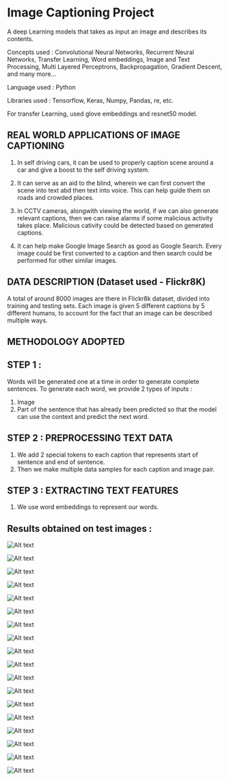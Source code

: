 # Image Captioning Project

A deep Learning models that takes as input an image and describes its contents. 

Concepts used : Convolutional Neural Networks, Recurrent Neural Networks, Transfer Learning, Word embeddings, Image and Text Processing, Multi Layered Perceptrons, Backpropagation, Gradient Descent, and many more... 

Language used : Python

Libraries used : Tensorflow, Keras, Numpy, Pandas, re, etc.

For transfer Learning, used glove embeddings and resnet50 model.

## REAL WORLD APPLICATIONS OF IMAGE CAPTIONING

1. In self driving cars, it can be used to properly caption scene around a car and give a boost to the self driving system.

2. It can serve as an aid to the blind, wherein we can first convert the scene into text abd then text into voice. This can help guide them on roads and crowded places.

3. In CCTV cameras, alongwith viewing the world, if we can also generate relevant captions, then we can raise alarms if some malicious activity takes place. Malicious cativity could be detected based on generated captions.

4. It can help make Google Image Search as good as Google Search. Every image could be first converted to a caption and then search could be performed for other similar images.

## DATA DESCRIPTION (Dataset used - Flickr8K)
A total of around 8000  images are there in Flickr8k dataset, divided into training and testing sets. 
Each image is given 5 different captions by 5 different humans, to account for the fact that an image can be described multiple ways. 

## METHODOLOGY ADOPTED 

## STEP 1 : 
Words will be generated one at a time in order to generate complete sentences. To generate each word, we provide 2 types of inputs :
1. Image
2. Part of the sentence that has already been predicted so that the model can use the context and predict the next word.

## STEP 2 : PREPROCESSING TEXT DATA
1. We add 2 special tokens to each caption that represents start of sentence and end of sentence.
2. Then we make multiple data samples for each caption and image pair.

## STEP 3 : EXTRACTING TEXT FEATURES 
1. We use word embeddings to represent our words. 

## Results obtained on test images :

![Alt text](https://github.com/ChetnaAgarwal/Image-Captioning-Project/blob/master/image%20captioning%20results/picture1.png)

![Alt text](https://github.com/ChetnaAgarwal/Image-Captioning-Project/blob/master/image%20captioning%20results/picture10.png)

![Alt text](https://github.com/ChetnaAgarwal/Image-Captioning-Project/blob/master/image%20captioning%20results/picture11.png)

![Alt text](https://github.com/ChetnaAgarwal/Image-Captioning-Project/blob/master/image%20captioning%20results/picture12.png)

![Alt text](https://github.com/ChetnaAgarwal/Image-Captioning-Project/blob/master/image%20captioning%20results/picture13.png)

![Alt text](https://github.com/ChetnaAgarwal/Image-Captioning-Project/blob/master/image%20captioning%20results/picture14.png)

![Alt text](https://github.com/ChetnaAgarwal/Image-Captioning-Project/blob/master/image%20captioning%20results/picture15.png)

![Alt text](https://github.com/ChetnaAgarwal/Image-Captioning-Project/blob/master/image%20captioning%20results/picture16.png)

![Alt text](https://github.com/ChetnaAgarwal/Image-Captioning-Project/blob/master/image%20captioning%20results/picture17.png)

![Alt text](https://github.com/ChetnaAgarwal/Image-Captioning-Project/blob/master/image%20captioning%20results/picture18.png)

![Alt text](https://github.com/ChetnaAgarwal/Image-Captioning-Project/blob/master/image%20captioning%20results/picture2.png)

![Alt text](https://github.com/ChetnaAgarwal/Image-Captioning-Project/blob/master/image%20captioning%20results/picture3.png)

![Alt text](https://github.com/ChetnaAgarwal/Image-Captioning-Project/blob/master/image%20captioning%20results/picture4.png)

![Alt text](https://github.com/ChetnaAgarwal/Image-Captioning-Project/blob/master/image%20captioning%20results/picture5.png)

![Alt text](https://github.com/ChetnaAgarwal/Image-Captioning-Project/blob/master/image%20captioning%20results/picture6.png)

![Alt text](https://github.com/ChetnaAgarwal/Image-Captioning-Project/blob/master/image%20captioning%20results/picture7.png)

![Alt text](https://github.com/ChetnaAgarwal/Image-Captioning-Project/blob/master/image%20captioning%20results/picture8.png)

![Alt text](https://github.com/ChetnaAgarwal/Image-Captioning-Project/blob/master/image%20captioning%20results/picture9.png)
